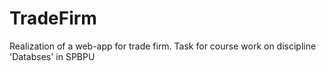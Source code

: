 # TradeFirm
Realization of a web-app for trade firm. Task for course work on discipline 'Databses' in SPBPU
